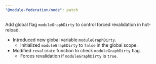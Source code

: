 ```yaml
---
"@module-federation/node": patch
---
```


Add global flag `moduleGraphDirty` to control forced revalidation in hot-reload.

- Introduced new global variable `moduleGraphDirty`.
  - Initialized `moduleGraphDirty` to `false` in the global scope.
- Modified `revalidate` function to check `moduleGraphDirty` flag.
  - Forces revalidation if `moduleGraphDirty` is `true`.